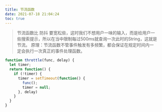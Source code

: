 ```yaml
---
title: 节流函数
date: 2021-07-18 21:04:24
toc: true
---
```


>节流函数比 防抖 要宽松些，这时我们不想用户一味的输入，而是给用户一些搜索提示，所以在当中限制每过500ms就查询一次此时的String，这就是节流。
原理：节流函数不管事件触发有多频繁，都会保证在规定时间内一定会执行一次真正的事件处理函数。

```js
function throttle(func, delay) {
  let timer;
  return function() {
    if (!timer) {
      timer = setTimeout(function() {
        func();
        timer = null;
      }, delay)
    }
  }
}
```